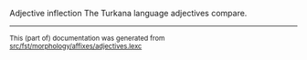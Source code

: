Adjective inflection
The Turkana language adjectives compare.

* * *

<small>This (part of) documentation was generated from [src/fst/morphology/affixes/adjectives.lexc](https://github.com/giellalt/lang-tuv/blob/main/src/fst/morphology/affixes/adjectives.lexc)</small>
